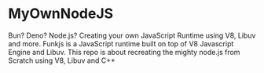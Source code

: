 # MyOwnNodeJS
Bun? Deno? Node.js? Creating your own JavaScript Runtime using V8, Libuv and more.  Funkjs is a JavaScript runtime built on top of V8 Javascript Engine and Libuv. This repo is about recreating the mighty node.js from Scratch using V8, Libuv and C++

